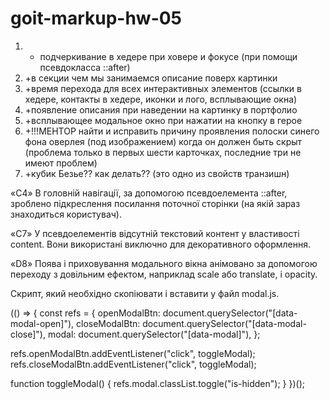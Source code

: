 # goit-markup-hw-05

1. - подчеркивание в хедере при ховере и фокусе (при помощи псевдокласса ::after)
2. +в секции чем мы занимаемся описание поверх картинки
3. +время перехода для всех интерактивных элементов (ссылки в хедере, контакты в хедере, иконки и
   лого, всплывающие окна)
4. +появление описания при наведении на картинку в портфолио
5. +всплывающее модальное окно при нажатии на кнопку в герое
6. +!!!МЕНТОР найти и исправить причину проявления полоски синего фона оверлея (под изображением)
   когда он должен быть скрыт (проблема только в первых шести карточках, последние три не имеют
   проблем)
7. +кубик Безье?? как делать?? (это одно из свойств транзишн)

«C4» В головній навігації, за допомогою псевдоелемента ::after, зроблено підкреслення посилання
поточної сторінки (на якій зараз знаходиться користувач).

«C7» У псевдоелементів відсутній текстовий контент у властивості content. Вони використані виключно
для декоративного оформлення.

«D8» Поява і приховування модального вікна анімовано за допомогою переходу з довільним ефектом,
наприклад scale або translate, і opacity.

Скрипт, який необхідно скопіювати і вставити у файл modal.js.

(() => { const refs = { openModalBtn: document.querySelector("[data-modal-open]"), closeModalBtn:
document.querySelector("[data-modal-close]"), modal: document.querySelector("[data-modal]"), };

refs.openModalBtn.addEventListener("click", toggleModal);
refs.closeModalBtn.addEventListener("click", toggleModal);

function toggleModal() { refs.modal.classList.toggle("is-hidden"); } })();

